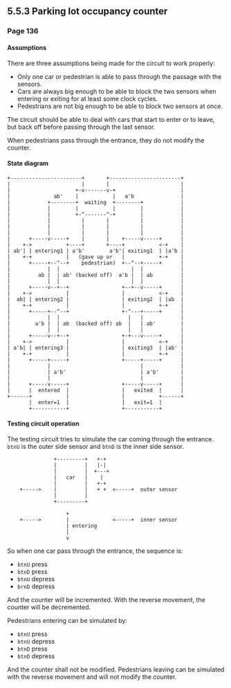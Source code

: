 5.5.3 Parking lot occupancy counter
-----------------------------------

### Page 136

#### Assumptions

There are three assumptions being made for the circuit to work properly:

  - Only one car or pedestrian is able to pass through the passage with the sensors.
  - Cars are always big enough to be able to block the two sensors when entering or exiting for at least some clock cycles.
  - Pedestrians are not big enough to be able to block two sensors at once.

The circuit should be able to deal with cars that start to enter or to leave, but back off before passing through the last sensor.

When pedestrians pass through the entrance, they do not modify the counter. 

#### State diagram

```
+-----------------------+       +-----------------------+
|                       |       |                       |
|                     +-v-------v-+                     |
|              ab'    |           |   a'b               |
|            +--------+  waiting  +--------+            |
|            |        |           |        |            |
|            |        +-^-------^-+        |            |
|            |          |       |          |            |
|            |          |       |          |            |
|            |          |       |          |            |
|      +-----v-----+    |       |    +-----v-----+      |
|    +->           +----+       +----+           <-+    |
| ab'| | entering1 | a'b'        a'b'| exiting1  | |a'b |
|    +-+           |   (gave up or   |           +-+    |
|      +-----+--^--+    pedestrian)  +--^--+-----+      |
|            |  |                       |  |            |
|         ab |  | ab' (backed off)  a'b |  | ab         |
|            |  |                       |  |            |
|      +-----v--+--+                 +--+--v-----+      |
|    +->           |                 |           <-+    |
|  ab| | entering2 |                 | exiting2  | |ab  |
|    +-+           |                 |           +-+    |
|      +-----+--^--+                 +-^---+-----+      |
|            |  |                      |   |            |
|        a'b |  | ab  (backed off) ab  |   | ab'        |
|            |  |                      |   |            |
|      +-----v--+--+                 +-+---v-----+      |
|    +->           |                 |           <-+    |
| a'b| | entering3 |                 | exiting3  | |ab' |
|    +-+           |                 |           +-+    |
|      +-----+-----+                 +-----+-----+      |
|            |                             |            |
|            | a'b'                        | a'b'       |
|            |                             |            |
|      +-----v-----+                 +-----v-----+      |
|      |  entered  |                 |   exited  |      |
+------+           |                 |           +------+
       |  enter=1  |                 |   exit=1  |
       +-----------+                 +-----------+
```

#### Testing circuit operation

The testing circuit tries to simulate the car coming through the entrance. `btnU` is the outer side sensor and `btnD` is the inner side sensor.

```
               +---------+   +-+
               |         |   |-|
               |         |  +---+
               |   car   |    |
               |         |   +-+
    +----->    |         |   + +  <-----+  outer sensor
               |         |
               +---------+

                   +
    +----->        |              <-----+  inner sensor
                   | entering
                   |
                   v
```

So when one car pass through the entrance, the sequence is:
  - `btnU` press
  - `btnD` press
  - `btnU` depress
  - `brnD` depress

And the counter will be incremented. With the reverse movement, the counter will be decremented.

Pedestrians entering can be simulated by:
  - `btnU` press
  - `btnU` depress
  - `btnD` press
  - `btnD` depress

And the counter shall not be modified. Pedestrians leaving can be simulated with the reverse movement and will not modify the counter.

